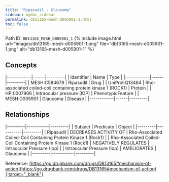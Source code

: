 ```yaml
---
title: "Ripasudil - Glaucoma"
sidebar: mydoc_sidebar
permalink: db13165-mesh-d005901-1.html
toc: false 
---
```



Path ID: `DB13165_MESH_D005901_1`
{% include image.html url="images/db13165-mesh-d005901-1.png" file="db13165-mesh-d005901-1.png" alt="db13165-mesh-d005901-1" %}

## Concepts

|------------|------|---------|
| Identifier | Name | Type    |
|------------|------|---------|
| MESH:C584679 | Ripasudil | Drug |
| UniProt:Q13464 | Rho-associated coiled-coil containing protein kinase 1 (ROCK1) | Protein |
| HP:0007906 | Intraocular pressure (IOP) | PhenotypicFeature |
| MESH:D005901 | Glaucoma | Disease |
|------------|------|---------|

## Relationships

|---------|-----------|---------|
| Subject | Predicate | Object  |
|---------|-----------|---------|
| Ripasudil | DECREASES ACTIVITY OF | Rho-Associated Coiled-Coil Containing Protein Kinase 1 (Rock1) |
| Rho-Associated Coiled-Coil Containing Protein Kinase 1 (Rock1) | NEGATIVELY REGULATES | Intraocular Pressure (Iop) |
| Intraocular Pressure (Iop) | AMELIORATES | Glaucoma |
|---------|-----------|---------|

Reference: [https://go.drugbank.com/drugs/DB13165#mechanism-of-action](https://go.drugbank.com/drugs/DB13165#mechanism-of-action){:target="_blank"}